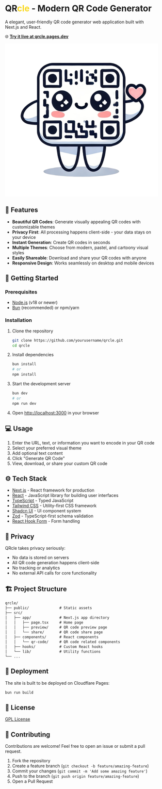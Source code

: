 # QR<span style="color: #F9D923;">cle</span> - Modern QR Code Generator

A elegant, user-friendly QR code generator web application built with Next.js and React.

🌐 **[Try it live at qrcle.pages.dev](https://qrcle.pages.dev)**

![QRcle Logo](/public/qrcle.png)

## 🌟 Features

- **Beautiful QR Codes**: Generate visually appealing QR codes with customizable themes
- **Privacy First**: All processing happens client-side - your data stays on your device
- **Instant Generation**: Create QR codes in seconds
- **Multiple Themes**: Choose from modern, pastel, and cartoony visual styles
- **Easily Shareable**: Download and share your QR codes with anyone
- **Responsive Design**: Works seamlessly on desktop and mobile devices

## 🚀 Getting Started

### Prerequisites

- [Node.js](https://nodejs.org/) (v18 or newer)
- [Bun](https://bun.sh/) (recommended) or npm/yarn

### Installation

1. Clone the repository
   ```bash
   git clone https://github.com/yourusername/qrcle.git
   cd qrcle
   ```

2. Install dependencies
   ```bash
   bun install
   # or
   npm install
   ```

3. Start the development server
   ```bash
   bun dev
   # or
   npm run dev
   ```

4. Open [http://localhost:3000](http://localhost:3000) in your browser

## 💻 Usage

1. Enter the URL, text, or information you want to encode in your QR code
2. Select your preferred visual theme
3. Add optional text content
4. Click "Generate QR Code"
5. View, download, or share your custom QR code

## ⚙️ Tech Stack

- [Next.js](https://nextjs.org/) - React framework for production
- [React](https://reactjs.org/) - JavaScript library for building user interfaces
- [TypeScript](https://www.typescriptlang.org/) - Typed JavaScript
- [Tailwind CSS](https://tailwindcss.com/) - Utility-first CSS framework
- [Shadcn UI](https://ui.shadcn.com/) - UI component system
- [Zod](https://github.com/colinhacks/zod) - TypeScript-first schema validation
- [React Hook Form](https://react-hook-form.com/) - Form handling

## 🔐 Privacy

QRcle takes privacy seriously:
- No data is stored on servers
- All QR code generation happens client-side
- No tracking or analytics
- No external API calls for core functionality

## 🏗️ Project Structure

```
qrcle/
├── public/              # Static assets
├── src/
│   ├── app/             # Next.js app directory
│   │   ├── page.tsx     # Home page
│   │   ├── preview/     # QR code preview page
│   │   └── share/       # QR code share page
│   ├── components/      # React components
│   │   └── qr-code/     # QR code related components
│   ├── hooks/           # Custom React hooks
│   └── lib/             # Utility functions
└── ...
```

## 📱 Deployment

The site is built to be deployed on Cloudflare Pages:

```bash
bun run build
```

## 📄 License

[GPL License](LICENSE)

## 🤝 Contributing

Contributions are welcome! Feel free to open an issue or submit a pull request.

1. Fork the repository
2. Create a feature branch (`git checkout -b feature/amazing-feature`)
3. Commit your changes (`git commit -m 'Add some amazing feature'`)
4. Push to the branch (`git push origin feature/amazing-feature`)
5. Open a Pull Request